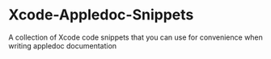 Xcode-Appledoc-Snippets
=======================

A collection of Xcode code snippets that you can use for convenience when writing appledoc documentation
